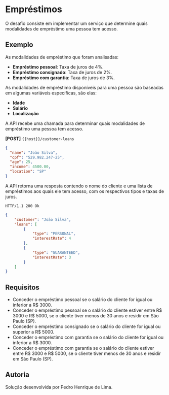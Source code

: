 # Empréstimos

O desafio consiste em implementar um serviço que determine quais modalidades de empréstimo uma pessoa tem acesso.

## Exemplo

As modalidades de empréstimo que foram analisadas:

- **Empréstimo pessoal**: Taxa de juros de 4%.
- **Empréstimo consignado**: Taxa de juros de 2%.
- **Empréstimo com garantia**: Taxa de juros de 3%.

As modalidades de empréstimo disponíveis para uma pessoa são baseadas em algumas variáveis específicas, são elas:

- **Idade**
- **Salário**
- **Localização**

A API recebe uma chamada para determinar quais modalidades de empréstimo uma pessoa tem acesso.

**[POST]** `{{host}}/customer-loans`

```json
{
  "name": "João Silva",
  "cpf": "529.982.247-25",
  "age": 25,
  "income": 4500.00,
  "location": "SP"
}
```

A API retorna uma resposta contendo o nome do cliente e uma lista de empréstimos aos quais ele tem acesso,
com os respectivos tipos e taxas de juros.

```
HTTP/1.1 200 Ok
```

```json
{
    "customer": "João Silva",
    "loans": [
        {
            "type": "PERSONAL",
            "interestRate": 4
        },
        {
            "type": "GUARANTEED",
            "interestRate": 3
        }
    ]
}
```

## Requisitos

- Conceder o empréstimo pessoal se o salário do cliente for igual ou inferior a R$ 3000.
- Conceder o empréstimo pessoal se o salário do cliente estiver entre R$ 3000 e R$ 5000, se o cliente tiver menos de 30
  anos e residir em São Paulo (SP).
- Conceder o empréstimo consignado se o salário do cliente for igual ou superior a R$ 5000.
- Conceder o empréstimo com garantia se o salário do cliente for igual ou inferior a R$ 3000.
- Conceder o empréstimo com garantia se o salário do cliente estiver entre R$ 3000 e R$ 5000, se o cliente tiver
  menos de 30 anos e residir em São Paulo (SP).

## Autoria

Solução desenvolvida por Pedro Henrique de Lima.
